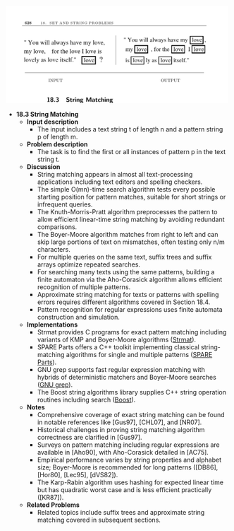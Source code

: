 ![ADM-ch18-strings-string-matching](ADM-ch18-strings-string-matching.best.png)

- **18.3 String Matching**
  - **Input description**
    - The input includes a text string t of length n and a pattern string p of length m.
  - **Problem description**
    - The task is to find the first or all instances of pattern p in the text string t.
  - **Discussion**
    - String matching appears in almost all text-processing applications including text editors and spelling checkers.
    - The simple O(mn)-time search algorithm tests every possible starting position for pattern matches, suitable for short strings or infrequent queries.
    - The Knuth-Morris-Pratt algorithm preprocesses the pattern to allow efficient linear-time string matching by avoiding redundant comparisons.
    - The Boyer-Moore algorithm matches from right to left and can skip large portions of text on mismatches, often testing only n/m characters.
    - For multiple queries on the same text, suffix trees and suffix arrays optimize repeated searches.
    - For searching many texts using the same patterns, building a finite automaton via the Aho-Corasick algorithm allows efficient recognition of multiple patterns.
    - Approximate string matching for texts or patterns with spelling errors requires different algorithms covered in Section 18.4.
    - Pattern recognition for regular expressions uses finite automata construction and simulation.
  - **Implementations**
    - Strmat provides C programs for exact pattern matching including variants of KMP and Boyer-Moore algorithms ([Strmat](http://www.cs.ucdavis.edu/~gusfield/strmat.html)).
    - SPARE Parts offers a C++ toolkit implementing classical string-matching algorithms for single and multiple patterns ([SPARE Parts](http://www.fastar.org/)).
    - GNU grep supports fast regular expression matching with hybrids of deterministic matchers and Boyer-Moore searches ([GNU grep](http://directory.fsf.org/project/grep/)).
    - The Boost string algorithms library supplies C++ string operation routines including search ([Boost](http://www.boost.org/doc/html/string_algo.html)).
  - **Notes**
    - Comprehensive coverage of exact string matching can be found in notable references like [Gus97], [CHL07], and [NR07].
    - Historical challenges in proving string matching algorithm correctness are clarified in [Gus97].
    - Surveys on pattern matching including regular expressions are available in [Aho90], with Aho-Corasick detailed in [AC75].
    - Empirical performance varies by string properties and alphabet size; Boyer-Moore is recommended for long patterns ([DB86], [Hor80], [Lec95], [dVS82]).
    - The Karp-Rabin algorithm uses hashing for expected linear time but has quadratic worst case and is less efficient practically ([KR87]).
  - **Related Problems**
    - Related topics include suffix trees and approximate string matching covered in subsequent sections.
